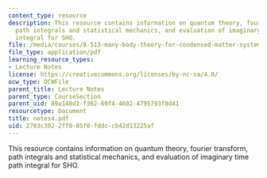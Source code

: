 ```yaml
---
content_type: resource
description: This resource contains information on quantum theory, fourier transform,
  path integrals and statistical mechanics, and evaluation of imaginary time path
  integral for SHO.
file: /media/courses/8-513-many-body-theory-for-condensed-matter-systems-fall-2004/2703c3022ff005f0fddccb42d13225af_notes4.pdf
file_type: application/pdf
learning_resource_types:
- Lecture Notes
license: https://creativecommons.org/licenses/by-nc-sa/4.0/
ocw_type: OCWFile
parent_title: Lecture Notes
parent_type: CourseSection
parent_uid: 89a148d1-f362-69f4-4602-4795793f8d41
resourcetype: Document
title: notes4.pdf
uid: 2703c302-2ff0-05f0-fddc-cb42d13225af
---
```

This resource contains information on quantum theory, fourier transform, path integrals and statistical mechanics, and evaluation of imaginary time path integral for SHO.